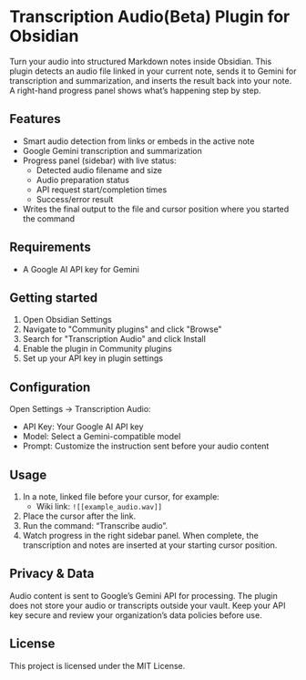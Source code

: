 # Transcription Audio(Beta) Plugin for Obsidian

Turn your audio into structured Markdown notes inside Obsidian. This plugin detects an audio file linked in your current note, sends it to Gemini for transcription and summarization, and inserts the result back into your note. A right-hand progress panel shows what’s happening step by step.

## Features

- Smart audio detection from links or embeds in the active note
- Google Gemini transcription and summarization
- Progress panel (sidebar) with live status:
  - Detected audio filename and size
  - Audio preparation status
  - API request start/completion times
  - Success/error result
- Writes the final output to the file and cursor position where you started the command

## Requirements

- A Google AI API key for Gemini

## Getting started

1. Open Obsidian Settings
2. Navigate to "Community plugins" and click "Browse"
3. Search for "Transcription Audio" and click Install
4. Enable the plugin in Community plugins
5. Set up your API key in plugin settings

## Configuration

Open Settings → Transcription Audio:

- API Key: Your Google AI API key
- Model: Select a Gemini-compatible model
- Prompt: Customize the instruction sent before your audio content

## Usage

1. In a note, linked file before your cursor, for example:
   - Wiki link: `![[example_audio.wav]]`
2. Place the cursor after the link.
3. Run the command: “Transcribe audio”.
4. Watch progress in the right sidebar panel. When complete, the transcription and notes are inserted at your starting cursor position.

## Privacy & Data

Audio content is sent to Google’s Gemini API for processing. The plugin does not store your audio or transcripts outside your vault. Keep your API key secure and review your organization’s data policies before use.

## License

This project is licensed under the MIT License.
